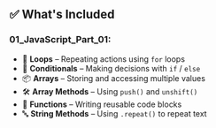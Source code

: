## ✅ What's Included

### 01_JavaScript_Part_01:

- 🔁 **Loops** – Repeating actions using `for` loops
- 🧠 **Conditionals** – Making decisions with `if` / `else`
- 📦 **Arrays** – Storing and accessing multiple values
- 🛠️ **Array Methods** – Using `push()` and `unshift()`
- 🧩 **Functions** – Writing reusable code blocks
- 🔤 **String Methods** – Using `.repeat()` to repeat text
